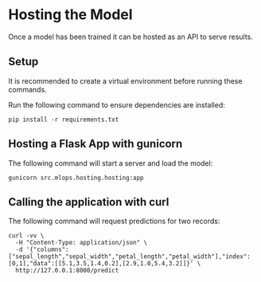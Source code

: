 # Hosting the Model
Once a model has been trained it can be hosted as an API to serve results.

## Setup
It is recommended to create a virtual environment before running these commands.

Run the following command to ensure dependencies are installed:
```
pip install -r requirements.txt
```

## Hosting a Flask App with gunicorn
The following command will start a server and load the model:
```
gunicorn src.mlops.hosting.hosting:app
```

## Calling the application with curl
The following command will request predictions for two records:
```
curl -vv \
  -H "Content-Type: application/json" \
  -d '{"columns":["sepal_length","sepal_width","petal_length","petal_width"],"index":[0,1],"data":[[5.1,3.5,1.4,0.2],[2.9,1.0,5.4,3.2]]}' \
  http://127.0.0.1:8000/predict
```